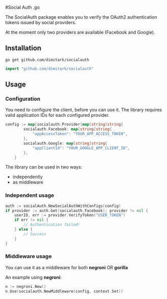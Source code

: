 #Social Auth .go

The SocialAuth package enables you to verify the OAuth2 authentication tokens issued by social providers. 

At the moment only two providers are available (Facebook and Google).  

## Installation

```
go get github.com/dimitark/socialauth
```

```go
import "github.com/dimitark/socialauth"
```

## Usage

### Configuration

You need to configure the client, before you can use it. The library requires valid application IDs for each configured provider. 

```go
config := map[socialauth.Provider]map[string]string{
		socialauth.Facebook: map[string]string{
			"appAccessToken": "YOUR_APP_ACCESS_TOKEN",
		},
		socialauth.Google: map[string]string{
			"appClientId": "YOUR_GOOGLE_APP_CLIENT_ID",
		},
	}
```

The library can be used in two ways:

* independently
* as middleware


### Independent usage

```go
auth := socialAuth.NewSocialAuthWithConfigs(config)
if provider := auth.Get(socialauth.Facebook); provider != nil {
	userID, err := provider.VerifyToken("USER_TOKEN")
	if err != nil {
		// Authentication failed!
	} else {
		// Success
	}
}
```

### Middleware usage

You can use it as a middleware for both **negroni** OR **gorilla** 

An example using **negroni**:

```go
n := negroni.New()
n.Use(socialauth.NewMiddleware(config, context.Set))
```
